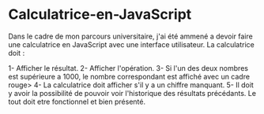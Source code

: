 # Calculatrice-en-JavaScript
Dans le cadre de mon parcours universitaire, j'ai été ammené a devoir faire une calculatrice en JavaScript avec une interface utilisateur.
La calculatrice doit :

1- Afficher le résultat.
2- Afficher l'opération.
3- Si l'un des deux nombres est supérieure a 1000, le nombre correspondant est affiché avec un cadre rouge>
4- La calculatrice doit afficher s'il y a un chiffre manquant.
5- Il doit y avoir la possibilité de pouvoir voir l'historique des résultats précédants.
Le tout doit etre fonctionnel et bien présenté.
